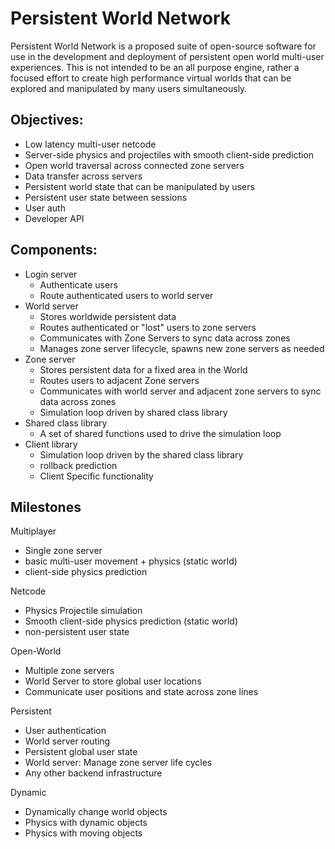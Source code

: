 # Persistent World Network
Persistent World Network is a proposed suite of open-source software for use in the development and deployment of persistent open world multi-user experiences. This is not intended to be an all purpose engine, rather a focused effort to create high performance virtual worlds that can be explored and manipulated by many users simultaneously. 

## Objectives:
- Low latency multi-user netcode
- Server-side physics and projectiles with smooth client-side prediction
- Open world traversal across connected zone servers
- Data transfer across servers
- Persistent world state that can be manipulated by users
- Persistent user state between sessions
- User auth
- Developer API

## Components:
- Login server
    - Authenticate users
    - Route authenticated users to world server
- World server
    - Stores worldwide persistent data
    - Routes authenticated or "lost" users to zone servers
    - Communicates with Zone Servers to sync data across zones
    - Manages zone server lifecycle, spawns new zone servers as needed
- Zone server
    - Stores persistent data for a fixed area in the World
    - Routes users to adjacent Zone servers
    - Communicates with world server and adjacent zone servers to sync data across zones
    - Simulation loop driven by shared class library
- Shared class library
    - A set of shared functions used to drive the simulation loop
- Client library
    - Simulation loop driven by the shared class library
    - rollback prediction
    - Client Specific functionality

## Milestones
Multiplayer
- Single zone server
- basic multi-user movement + physics (static world)
- client-side physics prediction

Netcode
- Physics Projectile simulation
- Smooth client-side physics prediction (static world)
- non-persistent user state

Open-World
- Multiple zone servers
- World Server to store global user locations
- Communicate user positions and state across zone lines

Persistent
- User authentication
- World server routing
- Persistent global user state
- World server: Manage zone server life cycles
- Any other backend infrastructure

Dynamic
- Dynamically change world objects
- Physics with dynamic objects
- Physics with moving objects